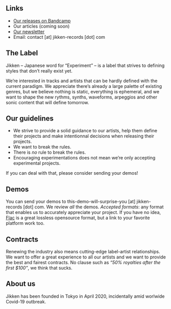 ## Links

* [Our releases on Bandcamp](https://jikken-records.bandcamp.com)
* Our articles (coming soon)
* [Our newsletter](http://eepurl.com/gYPTpL)
* Email: contact [at] jikken-records [dot] com

## The Label

Jikken – Japanese word for “Experiment” – is a label that strives to defining styles that don’t really exist yet.

We’re interested in tracks and artists that can be hardly defined with the current paradigm.  We appreciate there’s already a large palette of existing genres, but we believe nothing is static, everything is ephemeral, and we want to shape the new rythms, synths, waveforms, arpeggios and other sonic content that will define tomorrow.


## Our guidelines

  * We strive to provide a solid guidance to our artists, help them define their projects and make intentionnal decisions when releasing their projects.
  * We want to break the rules.
  * There is _no_ rule to break the rules.
  * Encouraging experimentations does not mean we’re only accepting experimental projects.
  
If you can deal with that, please consider sending your demos!

## Demos

You can send your demos to this-demo-will-surprise-you [at] jikken-records [dot] com. We review _all_ the demos.
*Accepted formats*: any format that enables us to accurately appreciate your project.  If you have no idea, [Flac](https://xiph.org/flac/) is a great lossless opensource format, but a link to your favorite platform work too.


## Contracts

Renewing the industry also means cutting-edge label-artist relationships.  We want to offer a great experience to all our artists and we want to provide the best and fairest contracts.  No clause such as _“50% royalties after the first $100”_, we think that sucks.


## About us
Jikken has been founded in Tokyo in April 2020, incidentally amid worlwide Covid-19 outbreak.
